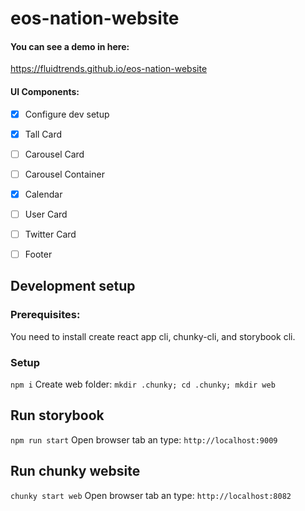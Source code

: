 # eos-nation-website

#### You can see a demo in here:
https://fluidtrends.github.io/eos-nation-website

#### UI Components:
- [X] Configure dev setup
- [X] Tall Card
- [ ] Carousel Card
- [ ] Carousel Container
- [X] Calendar
- [ ] User Card
- [ ] Twitter Card
- [ ] Footer


## Development setup
### Prerequisites:
You need to install create react app cli, chunky-cli, and storybook cli.

### Setup
```npm i```
Create web folder:
```mkdir .chunky; cd .chunky; mkdir web```

## Run storybook
```npm run start```
Open browser tab an type: ```http://localhost:9009```

## Run chunky website
```chunky start web```
Open browser tab an type: ```http://localhost:8082```
